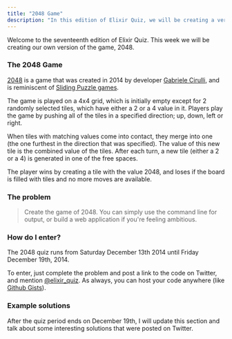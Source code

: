 ```yaml
---
title: "2048 Game"
description: "In this edition of Elixir Quiz, we will be creating a version of the game, 2048"
---
```


Welcome to the seventeenth edition of Elixir Quiz. This week we will be
creating our own version of the game, 2048.

### The 2048 Game

[2048](http://gabrielecirulli.github.io/2048/) is a game that was created in
2014 by developer [Gabriele Cirulli](https://github.com/gabrielecirulli), and is
reminiscent of [Sliding Puzzle games](http://en.wikipedia.org/wiki/Sliding_puzzle).

The game is played on a 4x4 grid, which is initially empty except for 2 randomly
selected tiles, which have either a 2 or a 4 value in it. Players play the game
by pushing all of the tiles in a specified direction; up, down, left or right.

When tiles with matching values come into contact, they merge into one (the one furthest in the
direction that was specified). The value of this new tile is the combined value
of the tiles. After each turn, a new tile (either a 2 or a
4) is generated in one of the free spaces.

The player wins by creating a tile with the value 2048, and loses if the board
is filled with tiles and no more moves are available.

### The problem

> Create the game of 2048. You can simply use the command line for output, or
> build a web application if you're feeling ambitious.

### How do I enter?

The 2048 quiz runs from Saturday December 13th 2014 until Friday December 19th, 2014.

To enter, just complete the problem and post a link to the code on Twitter, and mention [@elixir_quiz](https://twitter.com/elixir_quiz). As always, you can host your code anywhere (like [Github Gists](https://gist.github.com/)).

### Example solutions

After the quiz period ends on December 19th, I will update this section and talk about some interesting solutions that were posted on Twitter.
